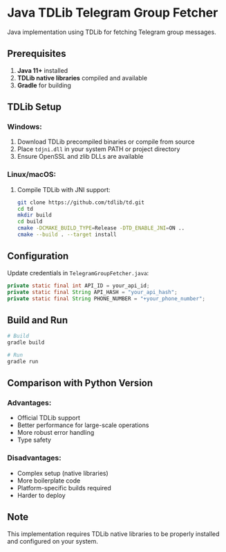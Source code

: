 # Java TDLib Telegram Group Fetcher

Java implementation using TDLib for fetching Telegram group messages.

## Prerequisites

1. **Java 11+** installed
2. **TDLib native libraries** compiled and available
3. **Gradle** for building

## TDLib Setup

### Windows:
1. Download TDLib precompiled binaries or compile from source
2. Place `tdjni.dll` in your system PATH or project directory
3. Ensure OpenSSL and zlib DLLs are available

### Linux/macOS:
1. Compile TDLib with JNI support:
   ```bash
   git clone https://github.com/tdlib/td.git
   cd td
   mkdir build
   cd build
   cmake -DCMAKE_BUILD_TYPE=Release -DTD_ENABLE_JNI=ON ..
   cmake --build . --target install
   ```

## Configuration

Update credentials in `TelegramGroupFetcher.java`:
```java
private static final int API_ID = your_api_id;
private static final String API_HASH = "your_api_hash";
private static final String PHONE_NUMBER = "+your_phone_number";
```

## Build and Run

```bash
# Build
gradle build

# Run
gradle run
```

## Comparison with Python Version

### Advantages:
- Official TDLib support
- Better performance for large-scale operations
- More robust error handling
- Type safety

### Disadvantages:
- Complex setup (native libraries)
- More boilerplate code
- Platform-specific builds required
- Harder to deploy

## Note

This implementation requires TDLib native libraries to be properly installed and configured on your system.